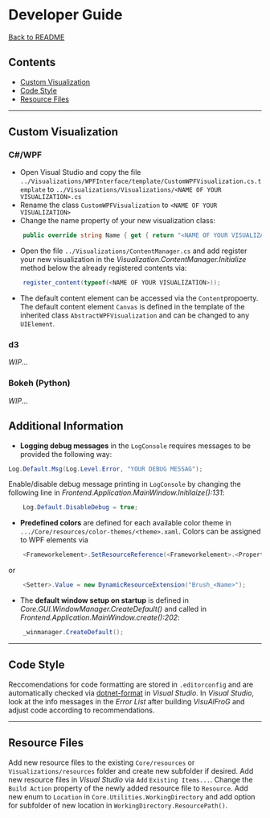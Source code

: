 # Developer Guide

[Back to README](../README.md)

<!-- TOC -->

## Contents

- [Custom Visualization](#custom-visualization)
- [Code Style](#code-style)
- [Resource Files](#resource-files)

<!-- /TOC -->
-----





<!-- ###################################################################### -->
## Custom Visualization

### C#/WPF

- Open Visual Studio and copy the file `../Visualizations/WPFInterface/template/CustomWPFVisualization.cs.template` to `../Visualizations/Visualizations/<NAME OF YOUR VISUALIZATION>.cs`
- Rename the class `CustomWPFVisualization` to `<NAME OF YOUR VISUALIZATION>`
- Change the name property of your new visualization class:
```C#
    public override string Name { get { return "<NAME OF YOUR VISUALIZATION>"; } }
```
- Open the file `../Visualizations/ContentManager.cs` and add register your new visualization in the *Visualization.ContentManager.Initialize* method below the already registered contents via:
```C#
    register_content(typeof(<NAME OF YOUR VISUALIZATION>));
```
- The default content element can be accessed via the `Content`propoerty. The default content element `Canvas` is defined in the template of the inherited class `AbstractWPFVisualization` and can be changed to any `UIElement`.
        


### d3

*WIP*...

### Bokeh (Python)

*WIP*...


<!-- ###################################################################### -->
## Additional Information

-  **Logging debug messages** in the `LogConsole` requires messages to be provided the following way:
```C#
Log.Default.Msg(Log.Level.Error, "YOUR DEBUG MESSAG");
```
Enable/disable debug message printing in `LogConsole` by changing the following line in *Frontend.Application.MainWindow.Initilaize():131*:
```C#
    Log.Default.DisableDebug = true;
```

- **Predefined colors** are defined for each available color theme in `.../Core/resources/color-themes/<theme>.xaml`. Colors can be assigned to WPF elements via
```C#
    <Frameworkelement>.SetResourceReference(<Frameworkelement>.<PropertyName>, "Brush_<Name>");
```
or
```C#
    <Setter>.Value = new DynamicResourceExtension("Brush_<Name>");
```

- The **default window setup on startup** is defined in *Core.GUI.WindowManager.CreateDefault()* and called in *Frontend.Application.MainWindow.create():202*:
```C#
    _winmanager.CreateDefault();
```

       

-----
<!-- ###################################################################### -->
## Code Style

Reccomendations for code formatting are stored in `.editorconfig` and are automatically checked via [dotnet-format](https://github.com/dotnet/format) in *Visual Studio*. 
In *Visual Studio*, look at the info messages in the *Error List* after building *VisuAlFroG* and adjust code according to recommendations.


-----
<!-- ###################################################################### -->
## Resource Files

Add new resource files to the existing `Core/resources` or `Visualizations/resources` folder and create new subfolder if desired. 
Add new resource files in *Visual Studio* via `Add` `Existing Items...`. 
Change the `Build Action` property of the newly added resource file to `Resource`.
Add new enum to `Location` in `Core.Utilities.WorkingDirectory` and add option for subfolder of new location in `WorkingDirectory.ResourcePath()`.


<!-- ###################################################################### -->
